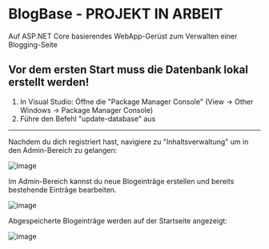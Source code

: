 # BlogBase - PROJEKT IN ARBEIT
Auf ASP.NET Core basierendes WebApp-Gerüst zum Verwalten einer Blogging-Seite

Vor dem ersten Start muss die Datenbank lokal erstellt werden!
----------------------------------------------------------
1. In Visual Studio: Öffne die "Package Manager Console"  (View -> Other Windows -> Package Manager Console)
2. Führe den Befehl "update-database" aus
----------------------------------------------------------

Nachdem du dich registriert hast, navigiere zu "Inhaltsverwaltung" um in den Admin-Bereich zu gelangen:

![image](https://user-images.githubusercontent.com/61050719/150842744-771d8c4a-1f04-4874-ba16-2ebd81492c11.png)

Im Admin-Bereich kannst du neue Blogeinträge erstellen und bereits bestehende Einträge bearbeiten.

![image](https://user-images.githubusercontent.com/61050719/150843415-6123b1ba-b7a9-4d66-b79e-f70adaf49020.png)
 
Abgespeicherte Blogeinträge werden auf der Startseite angezeigt:

![image](https://user-images.githubusercontent.com/61050719/150845146-6fa4810d-fe65-4393-9c06-91e12b304b72.png)

